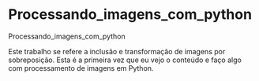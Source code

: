 # Processando_imagens_com_python
Processando_imagens_com_python

Este trabalho se refere a inclusão e transformação de imagens por sobreposição. 
Esta é a primeira vez que eu vejo o conteúdo e faço algo com processamento de imagens em Python.
